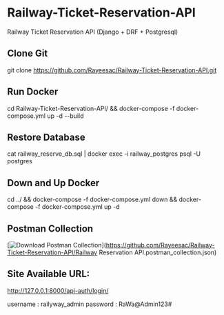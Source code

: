 # Railway-Ticket-Reservation-API
Railway Ticket Reservation API (Django + DRF + Postgresql)

Clone Git
----------
git clone https://github.com/Rayeesac/Railway-Ticket-Reservation-API.git

Run Docker 
----------
cd Railway-Ticket-Reservation-API/ && docker-compose -f docker-compose.yml up -d --build

Restore Database
---------
cat railway_reserve_db.sql | docker exec -i railway_postgres psql -U postgres

Down and Up Docker
--------
cd ../ && docker-compose -f docker-compose.yml down && docker-compose -f docker-compose.yml up -d

Postman Collection
--------
[![Download Postman Collection](https://run.pstmn.io/button.svg)](https://github.com/Rayeesac/Railway-Ticket-Reservation-API/Railway Reservation API.postman_collection.json)


Site Available URL: 
-------------------
http://127.0.0.1:8000/api-auth/login/

username : railyway_admin
password : RaWa@Admin123#